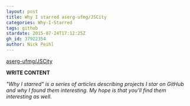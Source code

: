 ```yaml
---
layout: post
title: Why I starred aserg-ufmg/JSCity
categories: Why-I-Starred
tags: github
stardate: 2015-07-24T17:12:25Z
gh_id: 37922354
author: Nick Peihl
---
```


[aserg-ufmg/JSCity](star.repo.html_url)

**WRITE CONTENT**

*"Why I starred" is a series of articles describing projects I star on GitHub and why I found them interesting. My hope is that you'll find them interesting as well.*

